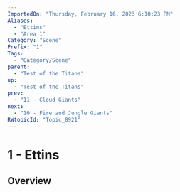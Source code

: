 ```yaml
---
ImportedOn: "Thursday, February 16, 2023 6:10:23 PM"
Aliases:
  - "Ettins"
  - "Area 1"
Category: "Scene"
Prefix: "1"
Tags:
  - "Category/Scene"
parent:
  - "Test of the Titans"
up:
  - "Test of the Titans"
prev:
  - "11 - Cloud Giants"
next:
  - "10 - Fire and Jungle Giants"
RWtopicId: "Topic_8921"
---
```

# 1 - Ettins
## Overview
